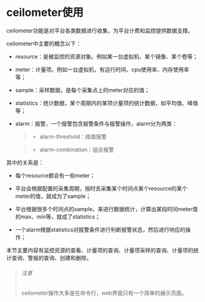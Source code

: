 # ceilometer使用 #

ceilometer功能是对平台各类数据进行收集，为平台计费和监控提供数据支撑。

ceilometer中主要的概念以下：

* resource：是被监控的资源对象。例如某一台虚拟机、某个镜像、某个卷等；

* meter：计量项。例如一台虚拟机，有运行时间、cpu使用率、内存使用率等；

* sample：采样数据，是每个采集点上的meter对应的值；

* statistics：统计数据，某个周期内的某项计量项的统计数据，如平均值、峰值等；

* alarm：报警，一个报警包含报警条件与报警操作，alarm分为两类：

    > * alarm-threshold：阈值报警

    > * alarm-combination：组合报警

其中的关系是：

* 每个resource都会有一些meter；

* 平台会根据配置的采集周期，按时去采集某个时间点某个resource的某个meter的值，就成为了sample；

* 平台根据很多个时间点的sample，来进行数据统计，计算出某段时间meter值的max、min等，就成了statistics；

* 一个alarm根据statistics对报警条件进行判断报警状态，然后进行响应的操作；

本节主要内容有监控资源的查看、计量项的查询、计量项采样的查询、计量项的统计查询、警报的查询、创建和删除。

> ###### 注意
> ceilometer操作大多是在命令行，web界面只有一个简单的展示页面。


